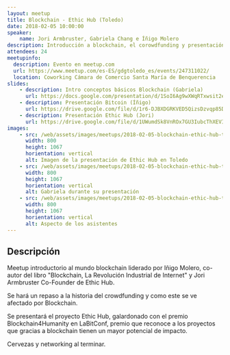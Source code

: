 ```yaml
---
layout: meetup
title: Blockchain - Ethic Hub (Toledo)
date: 2018-02-05 10:00:00
speaker:
    name: Jori Armbruster, Gabriela Chang e Íñigo Molero
description: Introducción a blockchain, el corowdfunding y presentación del proyecto Ethic Hub
attendees: 24
meetupinfo:
  description: Evento en meetup.com
  url: https://www.meetup.com/es-ES/gdgtoledo_es/events/247311022/
  location: Coworking Cámara de Comercio Santa María de Benquerencia
slides:
    - description: Intro conceptos básicos Blockchain (Gabriela)
      url: https://docs.google.com/presentation/d/1SoI6Ag9wXWqRTxwsit2e34zELvVu-Eec5bBAgRGo-8E/edit?usp=sharing
    - description: Presentación Bitcoin (Íñigo)
      url: https://drive.google.com/file/d/1r6-DJBXDGRKVED5QizsDzvqp85DYYzOi/view?usp=sharing
    - description: Presentación Ethic Hub (Jori)
      url: https://drive.google.com/file/d/1UWumdSk8VnROx7GU3IubcThXEVImgDSS/view?usp=sharing
images:
    - src: /web/assets/images/meetups/2018-02-05-blockchain-ethic-hub-toledo/ethic-hub-toledo.jpeg
      width: 800
      height: 1067
      horientation: vertical
      alt: Imagen de la presentación de Ethic Hub en Toledo
    - src: /web/assets/images/meetups/2018-02-05-blockchain-ethic-hub-toledo/gabriela.jpeg
      width: 800
      height: 1067
      horientation: vertical
      alt: Gabriela durante su presentación
    - src: /web/assets/images/meetups/2018-02-05-blockchain-ethic-hub-toledo/audiencia.jpeg
      width: 800
      height: 1067
      horientation: vertical
      alt: Aspecto de los asistentes
---
```


## Descripción
Meetup introductorio al mundo blockchain liderado por Iñigo Molero, co-autor del libro "Blockchain, La Revolución Industrial de Internet" y Jori Armbruster Co-Founder de Ethic Hub.

Se hará un repaso a la historia del crowdfunding y como este se ve afectado por Blockchain.

Se presentará el proyecto Ethic Hub, galardonado con el premio Blockchain4Humanity en LaBitConf, premio que reconoce a los proyectos que gracias a blockchain tienen un mayor potencial de impacto.

Cervezas y networking al terminar.